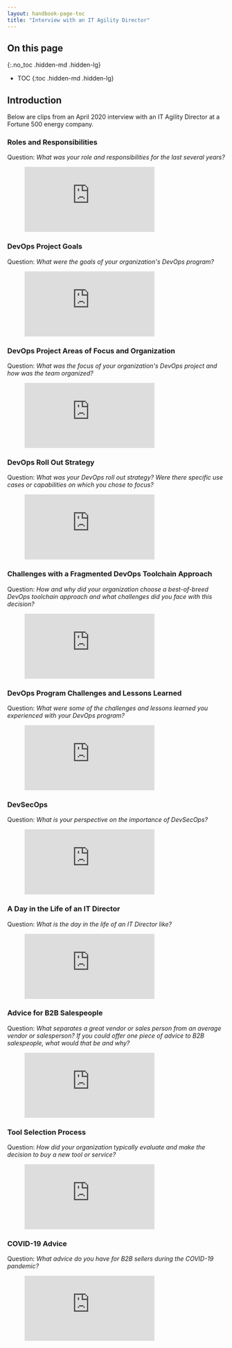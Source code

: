 ```yaml
---
layout: handbook-page-toc
title: "Interview with an IT Agility Director"
---
```


## On this page
{:.no_toc .hidden-md .hidden-lg}

- TOC
{:toc .hidden-md .hidden-lg}

## Introduction

Below are clips from an April 2020 interview with an IT Agility Director at a Fortune 500 energy company.

### Roles and Responsibilities

Question: _What was your role and responsibilities for the last several years?_

<figure class="video_container">
  <iframe src="https://www.youtube.com/embed/ygpdeVUSPYA" frameborder="0" allowfullscreen="true"> </iframe>
</figure>

### DevOps Project Goals

Question: _What were the goals of your organization's DevOps program?_

<figure class="video_container">
  <iframe src="https://www.youtube.com/embed/xzVOSRuiK1U" frameborder="0" allowfullscreen="true"> </iframe>
</figure>

### DevOps Project Areas of Focus and Organization

Question: _What was the focus of your organization's DevOps project and how was the team organized?_

<figure class="video_container">
  <iframe src="https://www.youtube.com/embed/rQvT_iDs5rU" frameborder="0" allowfullscreen="true"> </iframe>
</figure>

### DevOps Roll Out Strategy

Question: _What was your DevOps roll out strategy? Were there specific use cases or capabilities on which you chose to focus?_

<figure class="video_container">
  <iframe src="https://www.youtube.com/embed/6s0iXfi70dQ" frameborder="0" allowfullscreen="true"> </iframe>
</figure>

### Challenges with a Fragmented DevOps Toolchain Approach

Question: _How and why did your organization choose a best-of-breed DevOps toolchain approach and what challenges did you face with this decision?_

<figure class="video_container">
  <iframe src="https://www.youtube.com/embed/SmlBt1Rn2LA" frameborder="0" allowfullscreen="true"> </iframe>
</figure>

### DevOps Program Challenges and Lessons Learned

Question: _What were some of the challenges and lessons learned you experienced with your DevOps program?_

<figure class="video_container">
  <iframe src="https://www.youtube.com/embed/vFM5DnswXD4" frameborder="0" allowfullscreen="true"> </iframe>
</figure>

### DevSecOps

Question: _What is your perspective on the importance of DevSecOps?_

<figure class="video_container">
  <iframe src="https://www.youtube.com/embed/pYfVc7qXrE4" frameborder="0" allowfullscreen="true"> </iframe>
</figure>

### A Day in the Life of an IT Director

Question: _What is the day in the life of an IT Director like?_

<figure class="video_container">
  <iframe src="https://www.youtube.com/embed/SBO35Q5U2YE" frameborder="0" allowfullscreen="true"> </iframe>
</figure>

### Advice for B2B Salespeople

Question: _What separates a great vendor or sales person from an average vendor or salesperson? If you could offer one piece of advice to B2B salespeople, what would that be and why?_

<figure class="video_container">
  <iframe src="https://www.youtube.com/embed/HyIkHOvzRgM" frameborder="0" allowfullscreen="true"> </iframe>
</figure>

### Tool Selection Process

Question: _How did your organization typically evaluate and make the decision to buy a new tool or service?_

<figure class="video_container">
  <iframe src="https://www.youtube.com/embed/InGBYPK0u00" frameborder="0" allowfullscreen="true"> </iframe>
</figure>

### COVID-19 Advice

Question: _What advice do you have for B2B sellers during the COVID-19 pandemic?_

<figure class="video_container">
  <iframe src="https://www.youtube.com/embed/kCARKq8YZUM" frameborder="0" allowfullscreen="true"> </iframe>
</figure>
